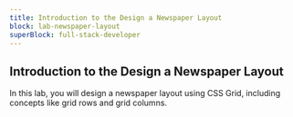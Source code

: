 ```yaml
---
title: Introduction to the Design a Newspaper Layout
block: lab-newspaper-layout
superBlock: full-stack-developer
---
```


## Introduction to the Design a Newspaper Layout

In this lab, you will design a newspaper layout using CSS Grid, including concepts like grid rows and grid columns.
